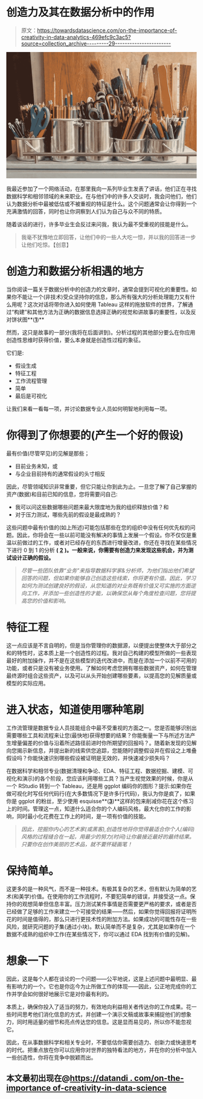 # 创造力及其在数据分析中的作用

> 原文：<https://towardsdatascience.com/on-the-importance-of-creativity-in-data-analytics-469efc9c3ac5?source=collection_archive---------29----------------------->

![](img/33391a63346fdeefc60c85248c2ff6d9.png)

我最近参加了一个网络活动，在那里我向一系列毕业生发表了讲话，他们正在寻找数据科学和相邻领域的未来职业。在与他们中的许多人交谈时，我会问他们，他们认为数据分析中最被低估或不被重视的特征是什么。这个问题通常会让你得到一个充满激情的回答，同时也让你洞察到人们认为自己与众不同的特质。

随着谈话的进行，许多毕业生会反过来问我，我认为最不受重视的技能是什么。

> 我毫不犹豫地立即回答，让他们中的一些人大吃一惊，并以我的回答进一步让他们吃惊。【创意】

# 创造力和数据分析相遇的地方

当你阅读一篇关于数据分析中的创造力的文章时，通常会提到可视化的重要性。如果你不能让一个(非技术)受众坚持你的信息，那么所有强大的分析处理能力又有什么用呢？这次对话将带你进入如何使用 Tableau 这样的拖放软件的世界，了解通过“构建”和其他方法为正确的数据信息选择正确的视觉和讲故事的重要性，以及反对饼状图**(**[**1**](https://www.businessinsider.com.au/pie-charts-are-the-worst-2013-6?r=US&IR=T)**)**

然而，这只是故事的一部分(我将在后面讲到)。分析过程的其他部分要么在你应用创造性思维时获得价值，要么本身就是创造性过程的象征。

它们是:

*   假设生成
*   特征工程
*   工作流程管理
*   简单
*   最后是可视化

让我们来看一看每一项，并讨论数据专业人员如何明智地利用每一项。

# 你得到了你想要的(产生一个好的假设)

最有价值(尽管罕见)的见解是那些；

*   目前业务未知，或
*   与企业目前持有的通常假设的头寸相反

因此，尽管领域知识非常重要，但它只能让你到此为止。一旦您了解了自己掌握的资产(数据)和目前已知的信息，您将需要问自己:

*   我可以问这些数据哪些问题来最大限度地为我的组织释放价值？和
*   对于压力测试，哪些先前的假设是最成熟的？

这些问题中最有价值的(如上所述)可能包括那些在您的组织中没有任何优先权的问题。因此，你将会在一些以前可能没有解决的事情上发展一个假设。你不仅仅是重温以前做过的工作，或者对已经存在的东西进行增量改进，你还在寻找在某些情况下进行 0 到 1 的分析 **(** [**2**](https://www.quora.com/What-does-the-term-zero-to-one-actually-mean) **)。一般来说，你需要有创造力来发现这些机会，并为测试设计正确的假设。**

> *尽管一些团队依靠“业务”来指导数据科学家&分析师，为他们指出他们希望回答的问题，但如果你能够自己创造这些线索，你将更有价值。因此，学习如何为测试创建良好的假设，从您知道的对业务既有价值又可实施的方面逆向工作，并添加一些创造性的才能，以确保您从每个角度检查问题，您将提高您的价值和影响。*

# 特征工程

这一点应该是不言自明的，但是当你管理你的数据源，以便提出使整体大于部分之和的特性时，这本质上是一个创造性的过程。我对自己构建的模型所做的一些表现最好的附加操作，并不是在这些模型的迭代改进中，而是在添加一个以前不可用的功能，或者只是没有被业务使用。了解如何考虑您拥有哪些数据资产，如何在管理最终源时组合这些资产，以及可以从头开始创建哪些要素，以提高您的见解质量或模型的实际应用。

# 进入状态，知道使用哪种笔刷

工作流管理是数据专业人员技能组合中最不受重视的方面之一。您是否能够识别出需要哪些工具和流程来让您(最快地)获得想要的结果？你能衡量一下与所述方法产生增量偏差的价值与沿着所述路径前进时你所期望的回报吗？。随着新发现的见解向您揭示新信息，并提出新的线索供您追踪，您能随时调整假设并在假设之上堆叠假设吗？你能快速识别哪些假设被证明是无效的，并快速减少损失吗？

在数据科学和相邻专业(数据清理和争论、EDA、特征工程、数据挖掘、建模、可视化和演示)的各个阶段，您应该利用哪些工具？当产生视觉效果的时候，你是从一个 RStudio 转到一个 Tableau，还是用 ggplot 编码你的图形？提示:如果你在做可视化时写任何代码行(在大多数情况下是许多行代码)，我认为你是疯了，如果你是 ggplot 的粉丝，至少使用 esquisse**(**[**3**](https://cran.r-project.org/web/packages/esquisse/readme/README.html)**)**这样的包来削减你花在这个练习上的时间。管理这一点，知道什么适合你的个人编码风格，最大化你的工作的影响，同时最小化花费在工作上的时间，是一项有价值的技能。

> *因此，挖掘你内心的艺术家(或黑客),创造性地将你觉得最适合你个人(编码)风格的过程缝合在一起，用最少的努力(时间)让你最接近最好的最终结果。只要你在创作美丽的艺术品，就不要怀疑画笔！*

# 保持简单。

这更多的是一种风气，而不是一种技术。有极其复杂的艺术，但有默认为简单的艺术(和美学)价值。在使用你的工作流程时，不要犯简单的错误，并接受这一点。保持你的观想简单但信息丰富。压力测试某件事情是否需要更严格的要求，或者是否已经做了足够的工作来建立一个可接受的结果——然后，如果你觉得回报将证明所花的时间是值得的，那么只进行更技术性的附加方法。如果成功的可能性存在一些风险，就研究问题的子集(通过小块)。默认简单而不是复杂，尤其是如果你在一个数据不成熟的组织中工作(在某些情况下，你可以通过 EDA 找到有价值的见解)。

# 想象一下

因此，这是每个人都在谈论的一个问题——公平地说，这是上述问题中最明显、最有影响力的一个。它也是你迄今为止所做工作的体现——因此，公正地完成你的工作并学会如何很好地展示它是对你最有利的。

本质上，确保你投入了适当的努力，有效地向利益相关者传达你的工作成果。花一些时间思考他们消化信息的方式，并创建一个演示文稿或故事来捕捉他们的想象力，同时用适量的细节和亮点传达您的信息。这是显而易见的，所以你不能忽视它。

因此，在从事数据科学和相关专业时，不要低估你需要创造力、创新力或快速思考的时代。把重点放在你可以应用你对世界的独特看法的地方，并在你的分析中加入一些创造性，你将在竞争中脱颖而出。

## 本文最初出现在@[https://datandi . com/on-the-importance of-creativity-in-data-science](https://datandi.com/on-the-importance-of-creativity-in-data-science)